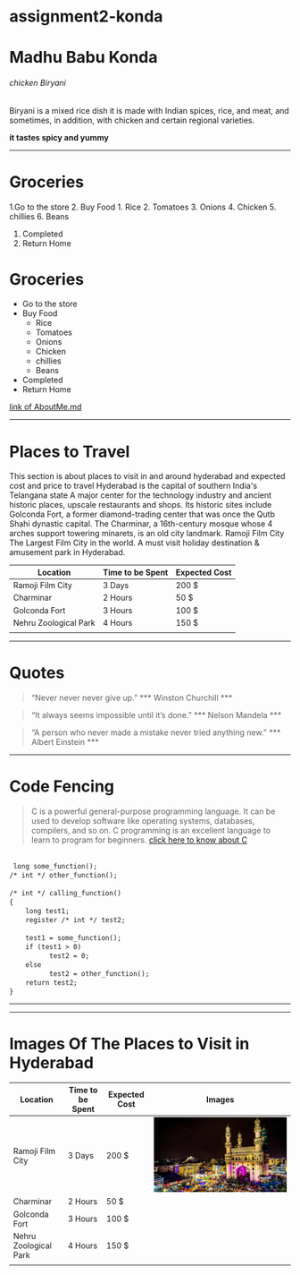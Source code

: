 # assignment2-konda                                             
# Madhu Babu Konda
###### chicken Biryani
Biryani is a mixed rice dish it is made with Indian spices, rice, and meat, and sometimes, in addition, with chicken and certain regional varieties.
 


 **it tastes spicy and yummy**

-------------------------------------------
# Groceries 
1.Go to the store
2. Buy Food
     1. Rice 
     2. Tomatoes
     3. Onions
     4. Chicken
     5. chillies
     6. Beans
1. Completed
2. Return Home


# Groceries 
* Go to the store
* Buy Food
     * Rice 
     * Tomatoes
     * Onions
     * Chicken
     * chillies
     * Beans
* Completed
* Return Home

[link of AboutMe.md](AboutMe.md)

-------------------------------------------------------------
# Places to Travel 
This section is about places to visit in and around hyderabad and expected cost and price to travel
Hyderabad is the capital of southern India's Telangana state A major center for the technology industry and ancient historic places, upscale restaurants and shops. Its historic sites include Golconda Fort, a former diamond-trading center that was once the Qutb Shahi dynastic capital. The Charminar, a 16th-century mosque whose 4 arches support towering minarets, is an old city landmark. Ramoji Film City  The Largest Film City in the world. A must visit holiday destination & amusement park in Hyderabad.


| Location               | Time to be Spent | Expected Cost   |
|------------------------|------------------|-----------------|
| Ramoji Film City       |   3 Days         |   200 $         |
| Charminar              |   2 Hours        |   50 $          |
| Golconda Fort          |   3 Hours        |   100 $         |
| Nehru Zoological Park  |   4 Hours        |   150 $         |
|                        |                  |                 |

----------------------------------------------------------------
# Quotes
> “Never never never give up.” *** Winston Churchill *** 

> “It always seems impossible until it’s done.”   *** Nelson Mandela ***

> “A person who never made a mistake never tried anything new.”  *** Albert Einstein ***

-------------------------------------------------------------------
# Code Fencing
> C is a powerful general-purpose programming language. It can be used to develop software like operating systems, databases, compilers, and so on. C programming is an excellent language to learn to program for beginners.
[click here to know about C](https://en.wikipedia.org/wiki/C_(programming_language))

```

 long some_function();
/* int */ other_function();

/* int */ calling_function()
{
    long test1;
    register /* int */ test2;

    test1 = some_function();
    if (test1 > 0)
          test2 = 0;
    else
          test2 = other_function();
    return test2;
} 

```

***
------------------------------------------------------------------------
# Images Of The Places to Visit in Hyderabad

| Location               | Time to be Spent | Expected Cost   |    Images                      |
|------------------------|------------------|-----------------|--------------------------------|
| Ramoji Film City       |   3 Days         |   200 $         |![charminar](Charminar.jpg)     |
| Charminar              |   2 Hours        |   50 $          |                                |
| Golconda Fort          |   3 Hours        |   100 $         |                                |
| Nehru Zoological Park  |   4 Hours        |   150 $         |                                |
|                        |                  |                 |                                |